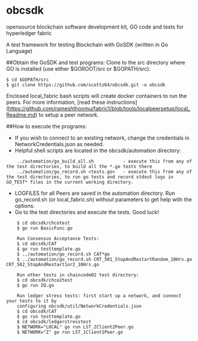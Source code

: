 # obcsdk
opensource blockchain software development kit, GO code and tests for hyperledger fabric

A test framework for testing Blockchain with GoSDK (written in Go Language)

##Obtain the GoSDK and test programs:
Clone to the src directory where GO is installed (use either $GOROOT/src or $GOPATH/src).

	$ cd $GOPATH/src
	$ git clone https://github.com/scottz64/obcsdk.git -o obcsdk

Enclosed local_fabric bash scripts will create docker containers to run the peers.
For more information, 
[read these instructions] (https://github.com/rameshthoomu/fabric1/blob/tools/localpeersetup/local_Readme.md)
to setup a peer network.
 
##How to execute the programs:
- If you wish to connect to an existing network, change the credentials in NetworkCredentials.json as needed.
- Helpful shell scripts are located in the obcsdk/automation directory:
```
	../automation/go_build_all.sh           - execute this from any of the test directories, to build all the *.go tests there
	../automation/go_record.sh <tests.go>   - execute this from any of the test directories, to run go tests and record stdout logs in GO_TEST* files in the current working directory.
```
- LOGFILES for all Peers are saved in the automation directory. Run go_record.sh (or local_fabric.sh) without parameters to get help with the options.
- Go to the test directories and execute the tests. Good luck!
```
	$ cd obcsdk/chcotest
	$ go run BasicFunc.go
	 
	Run Consensus Acceptance Tests:
	$ cd obcsdk/CAT
	$ go run testtemplate.go
	$ ../automation/go_record.sh CAT*go
	$ ../automation/go_record.sh CRT_501_StopAndRestartRandom_10Hrs.go CRT_502_StopAndRestart1or2_10Hrs.go
	 
	Run other tests in chaincode02 test directory:
	$ cd obcsdk/chco2test
	$ go run IQ.go
	 
	Run ledger stress tests: first start up a network, and connect your tests to it by
	configuring obcsdk/util/NetworkCredentials.json
	$ cd obcsdk/CAT
	$ go run testtemplate.go
	$ cd obcsdk/ledgerstresstest
	$ NETWORK="LOCAL" go run LST_2Client2Peer.go
	$ NETWORK="Z" go run LST_1Client1Peer.go
```

